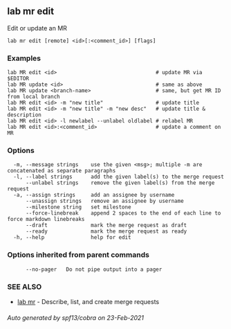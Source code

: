 ## lab mr edit

Edit or update an MR

```
lab mr edit [remote] <id>[:<comment_id>] [flags]
```

### Examples

```
lab MR edit <id>                                # update MR via $EDITOR
lab MR update <id>                              # same as above
lab MR update <branch-name>                     # same, but get MR ID from local branch
lab MR edit <id> -m "new title"                 # update title
lab MR edit <id> -m "new title" -m "new desc"   # update title & description
lab MR edit <id> -l newlabel --unlabel oldlabel # relabel MR
lab MR edit <id>:<comment_id>                   # update a comment on MR
```

### Options

```
  -m, --message strings    use the given <msg>; multiple -m are concatenated as separate paragraphs
  -l, --label strings      add the given label(s) to the merge request
      --unlabel strings    remove the given label(s) from the merge request
  -a, --assign strings     add an assignee by username
      --unassign strings   remove an assignee by username
      --milestone string   set milestone
      --force-linebreak    append 2 spaces to the end of each line to force markdown linebreaks
      --draft              mark the merge request as draft
      --ready              mark the merge request as ready
  -h, --help               help for edit
```

### Options inherited from parent commands

```
      --no-pager   Do not pipe output into a pager
```

### SEE ALSO

* [lab mr](lab_mr.md)	 - Describe, list, and create merge requests

###### Auto generated by spf13/cobra on 23-Feb-2021
